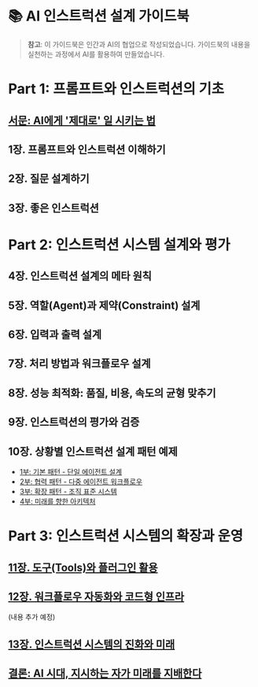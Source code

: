 # 📚 AI 인스트럭션 설계 가이드북

> **참고**: 이 가이드북은 인간과 AI의 협업으로 작성되었습니다. 가이드북의 내용을 실천하는 과정에서 AI를 활용하여 만들었습니다.

# Part 1: 프롬프트와 인스트럭션의 기초

## [서문: AI에게 '제대로' 일 시키는 법](00-preface.md)

## 1장. 프롬프트와 인스트럭션 이해하기
## 2장. 질문 설계하기
## 3장. 좋은 인스트럭션

# Part 2: 인스트럭션 시스템 설계와 평가

## 4장. 인스트럭션 설계의 메타 원칙
## 5장. 역할(Agent)과 제약(Constraint) 설계
## 6장. 입력과 출력 설계
## 7장. 처리 방법과 워크플로우 설계
## 8장. 성능 최적화: 품질, 비용, 속도의 균형 맞추기
## 9장. 인스트럭션의 평가와 검증

## 10장. 상황별 인스트럭션 설계 패턴 예제
* [1부: 기본 패턴 - 단일 에이전트 설계](10-1-single-agent-patterns.md)
* [2부: 협력 패턴 - 다중 에이전트 워크플로우](10-2-multi-agent-workflows.md)
* [3부: 확장 패턴 - 조직 표준 시스템](10-3-organizational-standards.md)
* [4부: 미래를 향한 아키텍처](10-4-advanced-architectures.md)

# Part 3: 인스트럭션 시스템의 확장과 운영

## [11장. 도구(Tools)와 플러그인 활용](11-tools.md)

## [12장. 워크플로우 자동화와 코드형 인프라](12-workflow-as-code.md)
(내용 추가 예정)

## [13장. 인스트럭션 시스템의 진화와 미래](13-evolution.md)

## [결론: AI 시대, 지시하는 자가 미래를 지배한다](14-conclusion.md)